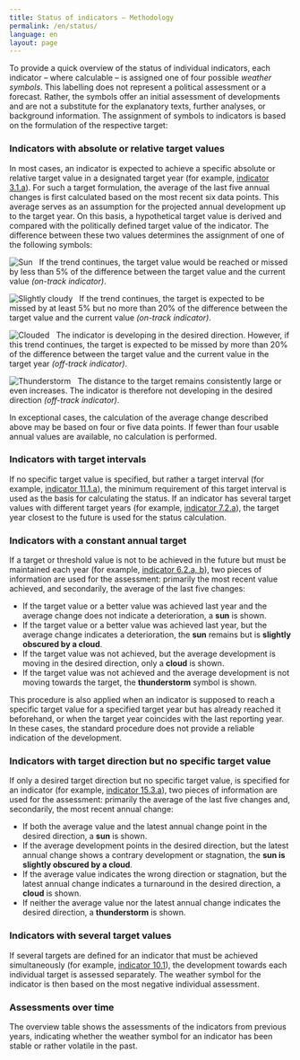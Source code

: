 ```yaml
---
title: Status of indicators – Methodology
permalink: /en/status/
language: en
layout: page
---
```


To provide a quick overview of the status of individual indicators, each indicator – where calculable – is assigned one of four possible <i>weather symbols</i>. This labelling does not represent a political assessment or a forecast. Rather, the symbols offer an initial assessment of developments and are not a substitute for the explanatory texts, further analyses, or background information. The assignment of symbols to indicators is based on the formulation of the respective target:

<h3 class="h3bold">Indicators with absolute or relative target values</h3>

In most cases, an indicator is expected to achieve a specific absolute or relative target value in a designated target year (for example, [indicator 3.1.a](https://dns-indikatoren.de/en/3-1-ab/)). For such a target formulation, the average of the last five annual changes is first calculated based on the most recent six data points. This average serves as an assumption for the projected annual development up to the target year. On this basis, a hypothetical target value is derived and compared with the politically defined target value of the indicator. The difference between these two values determines the assignment of one of the following symbols:

<img src="http://sdg-indikatoren.de/public/Wettersymbole/Sonne.png" alt="Sun" /> &nbsp; If the trend continues, the target value would be reached or missed by less than 5% of the difference between the target value and the current value <i>(on-track indicator)</i>.

<img src="http://sdg-indikatoren.de/public/Wettersymbole/Leicht bewölkt.png" alt="Slightly cloudy" /> &nbsp;	If the trend continues, the target is expected to be missed by at least 5% but no more than 20% of the difference between the target value and the current value <i>(on-track indicator)</i>.

<img src="http://sdg-indikatoren.de/public/Wettersymbole/Wolke.png" alt="Clouded" /> &nbsp; The indicator is developing in the desired direction. However, if this trend continues, the target is expected to be missed by more than 20% of the difference between the target value and the current value in the target year <i>(off-track indicator)</i>.

<img src="http://sdg-indikatoren.de/public/Wettersymbole/Blitz.png" alt="Thunderstorm" /> &nbsp; The distance to the target remains consistently large or even increases. The indicator is therefore not developing in the desired direction <i>(off-track indicator)</i>.

In exceptional cases, the calculation of the average change described above may be based on four or five data points. If fewer than four usable annual values are available, no calculation is performed.

<h3 class="h3bold">Indicators with target intervals</h3>

If no specific target value is specified, but rather a target interval (for example, [indicator 11.1.a](https://dns-indikatoren.de/en/11-1-a/)), the minimum requirement of this target interval is used as the basis for calculating the status. If an indicator has several target values with different target years (for example, [indicator 7.2.a](https://dns-indikatoren.de/en/7-2-a/)), the target year closest to the future is used for the status calculation.

<h3 class="h3bold">Indicators with a constant annual target</h3>

If a target or threshold value is not to be achieved in the future but must be maintained each year (for example, [indicator 6.2.a, b](https://dns-indikatoren.de/en/6-2-ab/)), two pieces of information are used for the assessment: primarily the most recent value achieved, and secondarily, the average of the last five changes:
<ul>
<li>If the target value or a better value was achieved last year and the average change does not indicate a deterioration, a <b>sun</b> is shown.</li>
<li>If the target value or a better value was achieved last year, but the average change indicates a deterioration, the <b>sun</b> remains but is <b>slightly obscured by a cloud</b>.</li>
<li>If the target value was not achieved, but the average development is moving in the desired direction, only a <b>cloud</b> is shown.</li>
<li>If the target value was not achieved and the average development is not moving towards the target, the <b>thunderstorm</b> symbol is shown.</li>
</ul>

This procedure is also applied when an indicator is supposed to reach a specific target value for a specified target year but has already reached it beforehand, or when the target year coincides with the last reporting year. In these cases, the standard procedure does not provide a reliable indication of the development.

<h3 class="h3bold">Indicators with target direction but no specific target value</h3>

If only a desired target direction but no specific target value, is specified for an indicator (for example, [indicator 15.3.a](https://dns-indikatoren.de/en/15-3-ab/)), two pieces of information are used for the assessment: primarily the average of the last five changes and, secondarily, the most recent annual change:
<ul>
<li>If both the average value and the latest annual change point in the desired direction, a <b>sun</b> is shown.</li>
<li>If the average development points in the desired direction, but the latest annual change shows a contrary development or stagnation, the <b>sun is slightly obscured by a cloud</b>.</li>
<li>If the average value indicates the wrong direction or stagnation, but the latest annual change indicates a turnaround in the desired direction, a <b>cloud</b> is shown.</li>
<li>If neither the average value nor the latest annual change indicates the desired direction, a <b>thunderstorm</b> is shown.</li>
</ul>

<h3 class="h3bold">Indicators with several target values</h3>

If several targets are defined for an indicator that must be achieved simultaneously (for example, [indicator 10.1](https://dns-indikatoren.de/en/10-1/)), the development towards each individual target is assessed separately. The weather symbol for the indicator is then based on the most negative individual assessment.

<h3 class="h3bold">Assessments over time</h3>

The overview table shows the assessments of the indicators from previous years, indicating whether the weather symbol for an indicator has been stable or rather volatile in the past.
